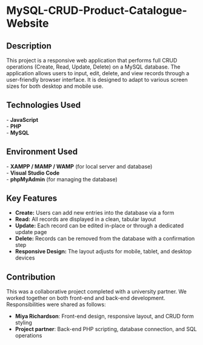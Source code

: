 # MySQL-CRUD-Product-Catalogue-Website

<h2>Description</h2>
This project is a responsive web application that performs full CRUD operations (Create, Read, Update, Delete) on a MySQL database. The application allows users to input, edit, delete, and view records through a user-friendly browser interface. It is designed to adapt to various screen sizes for both desktop and mobile use.
<br />

<h2>Technologies Used</h2>
- <b>JavaScript</b><br />
- <b>PHP</b><br />
- <b>MySQL</b>
<br />

<h2>Environment Used</h2>
- <b>XAMPP / MAMP / WAMP</b> (for local server and database)<br />
- <b>Visual Studio Code</b><br />
- <b>phpMyAdmin</b> (for managing the database)
<br />

<h2>Key Features</h2>
<ul>
  <li><b>Create:</b> Users can add new entries into the database via a form</li>
  <li><b>Read:</b> All records are displayed in a clean, tabular layout</li>
  <li><b>Update:</b> Each record can be edited in-place or through a dedicated update page</li>
  <li><b>Delete:</b> Records can be removed from the database with a confirmation step</li>
  <li><b>Responsive Design:</b> The layout adjusts for mobile, tablet, and desktop devices</li>
</ul>

<h2>Contribution</h2>
This was a collaborative project completed with a university partner.  
We worked together on both front-end and back-end development.  
Responsibilities were shared as follows:

- <b>Miya Richardson</b>: Front-end design, responsive layout, and CRUD form styling  
- <b>Project partner</b>: Back-end PHP scripting, database connection, and SQL operations

<br />

